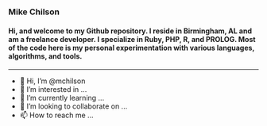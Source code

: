 ### Mike Chilson
#### Hi, and welcome to my Github repository. I reside in Birmingham, AL and am a freelance developer. I specialize in Ruby, PHP, R, and PROLOG. Most of the code here is my personal experimentation with various languages, algorithms, and tools.
<hr />




- 👋 Hi, I’m @mchilson
- 👀 I’m interested in ...
- 🌱 I’m currently learning ...
- 💞️ I’m looking to collaborate on ...
- 📫 How to reach me ...

<!---
mchilson/mchilson is a ✨ special ✨ repository because its `README.md` (this file) appears on your GitHub profile.
You can click the Preview link to take a look at your changes.
--->
